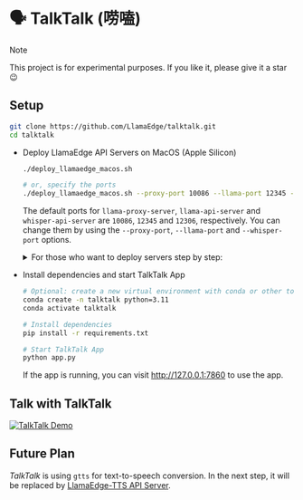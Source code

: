 # :speaking_head: TalkTalk (唠嗑)

> [!NOTE]
> This project is for experimental purposes. If you like it, please give it a star :wink:

## Setup

```bash
git clone https://github.com/LlamaEdge/talktalk.git
cd talktalk
```

- Deploy LlamaEdge API Servers on MacOS (Apple Silicon)

  ```bash
  ./deploy_llamaedge_macos.sh

  # or, specify the ports
  ./deploy_llamaedge_macos.sh --proxy-port 10086 --llama-port 12345 --whisper-port 12306
  ```

  The default ports for `llama-proxy-server`, `llama-api-server` and `whisper-api-server` are `10086`, `12345` and `12306`, respectively. You can change them by using the `--proxy-port`, `--llama-port` and `--whisper-port` options.

  <details>
  <summary>For those who want to deploy servers step by step:</summary>

  - Install WasmEdge Runtime

    ```bash
    # Install WasmEdge Runtime
    curl -sSf https://raw.githubusercontent.com/WasmEdge/WasmEdge/master/utils/install_v2.sh | bash -s -- -v 0.14.1
    ```

  - LlamaEdge API Server

    ```bash
    # Download LlamaEdge API Server
    curl -LO https://github.com/LlamaEdge/LlamaEdge/releases/download/0.14.15/llama-api-server.wasm

    # Download chat model
    curl -LO https://huggingface.co/second-state/Qwen2.5-3B-Instruct-GGUF/resolve/main/Qwen2.5-3B-Instruct-Q5_K_M.gguf

    # Start LlamaEdge API Server
    wasmedge --dir .:. --nn-preload default:GGML:AUTO:Qwen2.5-3B-Instruct-Q5_K_M.gguf \
      llama-api-server.wasm \
      --model-name Qwen2.5-3B-Instruct \
      --prompt-template chatml \
      --ctx-size 32000 \
      --port 12345
    ```

  - LlamaEdge-Whisper API Server

    ```bash
    # Download whisper model
    curl -LO https://huggingface.co/ggerganov/whisper.cpp/resolve/main/ggml-medium.bin

    # Download wasmedge-whisper plugin
    mkdir -p wasmedge-whisper/plugin
    curl -LO https://github.com/WasmEdge/WasmEdge/releases/download/0.14.1/WasmEdge-plugin-wasi_nn-whisper-0.14.1-darwin_arm64.tar.gz
    tar -xzf WasmEdge-plugin-wasi_nn-whisper-0.14.1-darwin_arm64.tar.gz -C wasmedge-whisper/plugin
    rm WasmEdge-plugin-wasi_nn-whisper-0.14.1-darwin_arm64.tar.gz

    # Start LlamaEdge-Whisper API Server
    WASMEDGE_PLUGIN_PATH=$(pwd)/wasmedge-whisper/plugin wasmedge --dir .:. whisper-api-server.wasm -m ggml-medium.bin --port 12306
    ```

  - Proxy Server

    ```bash
    curl -LO https://github.com/LlamaEdge/llama-proxy-server/releases/download/0.1.0/llama-proxy-server.wasm
    wasmedge llama-proxy-server.wasm --port 10086

    # register chat server
    curl -X POST http://localhost:10086/admin/register/chat -d "http://localhost:12345"

    # register whisper server
    curl -X POST http://localhost:10086/admin/register/whisper -d "http://localhost:12306"
    ```

  </details>

- Install dependencies and start TalkTalk App

  ```bash
  # Optional: create a new virtual environment with conda or other tools
  conda create -n talktalk python=3.11
  conda activate talktalk

  # Install dependencies
  pip install -r requirements.txt

  # Start TalkTalk App
  python app.py
  ```

  If the app is running, you can visit http://127.0.0.1:7860 to use the app.

## Talk with TalkTalk

  [![TalkTalk Demo](https://img.youtube.com/vi/NFpLShcT7NM/0.jpg)](https://youtu.be/NFpLShcT7NM)

## Future Plan

*TalkTalk* is using `gtts` for text-to-speech conversion. In the next step, it will be replaced by [LlamaEdge-TTS API Server](https://github.com/LlamaEdge/tts-api-server).
